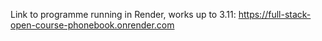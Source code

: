 Link to programme running in Render, works up to 3.11: https://full-stack-open-course-phonebook.onrender.com
